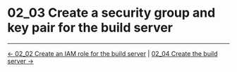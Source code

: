 # 02_03 Create a security group and key pair for the build server

<!-- FooterStart -->
---
[← 02_02 Create an IAM role for the build server](../02_02_create_an_iam_role_for_the_build_server/README.md) | [02_04 Create the build server →](../02_04_create_the_build_server/README.md)
<!-- FooterEnd -->
